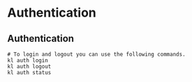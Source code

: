 # Authentication

## Authentication

```
# To login and logout you can use the following commands.
kl auth login
kl auth logout
kl auth status
```


